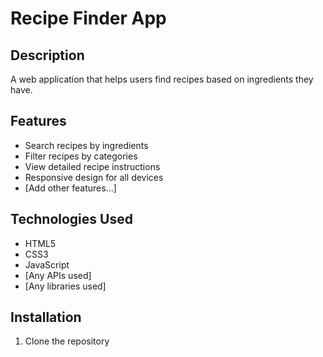 # Recipe Finder App

## Description
A web application that helps users find recipes based on ingredients they have.

## Features
- Search recipes by ingredients
- Filter recipes by categories
- View detailed recipe instructions
- Responsive design for all devices
- [Add other features...]

## Technologies Used
- HTML5
- CSS3
- JavaScript
- [Any APIs used]
- [Any libraries used]

## Installation
1. Clone the repository 
